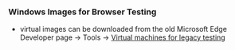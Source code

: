 ### Windows Images for Browser Testing

* virtual images can be downloaded from the old Microsoft Edge Developer page -> Tools -> [Virtual machines for legacy testing](https://developer.microsoft.com/en-us/microsoft-edge/tools/vms/)
